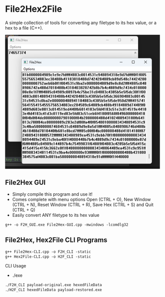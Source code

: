 # File2Hex2File
A simple collection of tools for converting any filetype to its hex value, or a hex to a file (C++).

![Screenshot of File2Hex GUI](dev/Screenshot%202024-02-25%20095202.png)



## File2Hex GUI
- Simply compile this program and use it!
- Comes complete with menu options Open (CTRL + O), New Window (CTRL + N), Reset Window (CTRL + R), Save Hex (CTRL + S) and Quit (CTRL + Q)
- Easily convert ANY filetype to its hex value
```
g++ -o F2H_GUI.exe File2Hex-GUI.cpp -mwindows -lcomdlg32
```

## File2Hex, Hex2File CLI Programs
```
g++ File2Hex-CLI.cpp -o F2H_CLI -static
g++ Hex2File-CLI.cpp -o H2F_CLI -static
```

CLI Usage
- ./exe <originalFile> <outputFile>
```
./F2H_CLI payload-original.exe hexedFileData
./H2F_CLI hexedFileData payload-restored.exe
```
